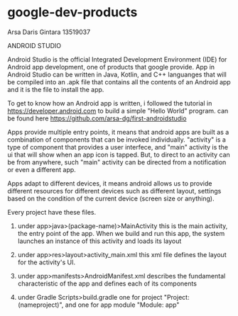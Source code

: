 # google-dev-products

Arsa Daris Gintara
13519037

ANDROID STUDIO

Android Studio is the official Integrated Development Environment (IDE) for Android app development, one of products that google provide.
App in Android Studio can be written in Java, Kotlin, and C++ languanges that will be compiled into an .apk file that contains
all the contents of an Android app and it is the file to install the app.

To get to know how an Android app is written, i followed the tutorial in https://developer.android.com to build a simple "Hello World" program.
can be found here https://github.com/arsa-dg/first-androidstudio

Apps provide multiple entry points, it means that android apps are built as a combination of components that can be invoked individually.
"activity" is a type of component that provides a user interfece, and "main" activity is the ui that will show when an app icon is tapped.
But, to direct to an activity can be from anywhere, such "main" activity can be directed from a notification or even a different app.

Apps adapt to different devices, it means android allows us to provide different resources for different devices such as different layout,
settings based on the condition of the current device (screen size or anything).

Every project have these files.
1. under app>java>(package-name)>MainActivity
this is the main activity, the entry point of the app. When we build and run this app, the system launches an instance of this activity and
loads its layout

2. under app>res>layout>activity_main.xml
this xml file defines the layout for the activity's UI.

3. under app>manifests>AndroidManifest.xml
describes the fundamental characteristic of the app and defines each of its components

4. under Gradle Scripts>build.gradle
one for project "Project: (nameproject)", and one for app module "Module: app"
